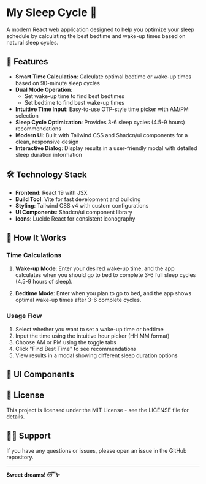 # My Sleep Cycle 🌙

A modern React web application designed to help you optimize your sleep schedule by calculating the best bedtime and wake-up times based on natural sleep cycles.

## 🚀 Features

- **Smart Time Calculation**: Calculate optimal bedtime or wake-up times based on 90-minute sleep cycles
- **Dual Mode Operation**: 
  - Set wake-up time to find best bedtimes
  - Set bedtime to find best wake-up times
- **Intuitive Time Input**: Easy-to-use OTP-style time picker with AM/PM selection
- **Sleep Cycle Optimization**: Provides 3-6 sleep cycles (4.5-9 hours) recommendations
- **Modern UI**: Built with Tailwind CSS and Shadcn/ui components for a clean, responsive design
- **Interactive Dialog**: Display results in a user-friendly modal with detailed sleep duration information

## 🛠️ Technology Stack

- **Frontend**: React 19 with JSX
- **Build Tool**: Vite for fast development and building
- **Styling**: Tailwind CSS v4 with custom configurations
- **UI Components**: Shadcn/ui component library
- **Icons**: Lucide React for consistent iconography

## 🎯 How It Works

### Time Calculations

1. **Wake-up Mode**: Enter your desired wake-up time, and the app calculates when you should go to bed to complete 3-6 full sleep cycles (4.5-9 hours of sleep).

2. **Bedtime Mode**: Enter when you plan to go to bed, and the app shows optimal wake-up times after 3-6 complete cycles.

### Usage Flow

1. Select whether you want to set a wake-up time or bedtime
2. Input the time using the intuitive hour picker (HH:MM format)
3. Choose AM or PM using the toggle tabs
4. Click "Find Best Time" to see recommendations
5. View results in a modal showing different sleep duration options

## 🎨 UI Components

## 📝 License

This project is licensed under the MIT License - see the LICENSE file for details.

## 🙋‍♂️ Support

If you have any questions or issues, please open an issue in the GitHub repository.

---

**Sweet dreams! 😴✨**
